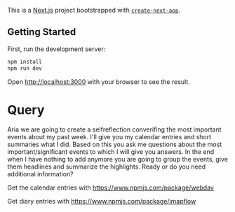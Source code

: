 This is a [Next.js](https://nextjs.org) project bootstrapped with [`create-next-app`](https://nextjs.org/docs/app/api-reference/cli/create-next-app).

## Getting Started

First, run the development server:

```bash
npm install
npm run dev
```

Open [http://localhost:3000](http://localhost:3000) with your browser to see the result.


# Query
Aria we are going to create a selfreflection converifing the most important events about my past week. I'll give you my calendar entries and short summaries what I did. Based on this you ask me questions about the most important/significant events to which I will give you answers. In the end when I have nothing to add anymore you are going to group the events, give them headlines and summarize the highlights. Ready or do you need additional information?

Get the calendar entries with https://www.npmjs.com/package/webdav

Get diary entries with https://www.npmjs.com/package/imapflow